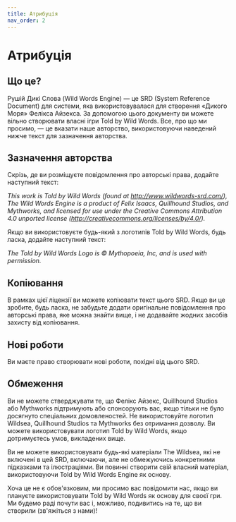 ```yaml
---
title: Атрибуція
nav_order: 2
---
```


# Атрибуція

## Що це?
Рушій Дикі Слова (Wild Words Engine) — це SRD (System Reference Document) для системи, яка використовувалася для створення «Дикого Моря» Фелікса Айзекcа. За допомогою цього документу ви можете вільно створювати власні ігри Told by Wild Words. Все, про що ми просимо, — це вказати наше авторство, використовуючи наведений нижче текст для зазначення авторства.

## Зазначення авторства
Скрізь, де ви розміщуєте повідомлення про авторські права, додайте наступний текст:

*This work is Told by Wild Words (found at http://www.wildwords-srd.com/), The Wild Words Engine is a product of Felix Isaacs, Quillhound Studios, and Mythworks, and licensed for use under the Creative Commons Attribution 4.0 unported license (http://creativecommons.org/licenses/by/4.0/).*

Якщо ви використовуєте будь-який з логотипів Told by Wild Words, будь ласка, додайте наступний текст:

*The Told by Wild Words Logo is © Mythopoeia, Inc, and is used with permission.*

## Копіювання
В рамках цієї ліцензії ви можете копіювати текст цього SRD. Якщо ви це зробите, будь ласка, не забудьте додати оригінальне повідомлення про авторські права, яке можна знайти вище, і не додавайте жодних засобів захисту від копіювання.

## Нові роботи
Ви маєте право створювати нові роботи, похідні від цього SRD.

## Обмеження
Ви не можете стверджувати те, що Фелікс Айзекс, Quillhound Studios або Mythworks підтримують або спонсорують вас, якщо тільки не було досягнуто спеціальних домовленостей. Не використовуйте логотип Wildsea, Quillhound Studios та Mythworks без отримання дозволу. Ви можете використовувати логотип Told by Wild Words, якщо дотримуєтесь умов, викладених вище.

Ви не можете використовувати будь-які матеріали The Wildsea, які не включені в цей SRD, включаючи, але не обмежуючись конкретними підказками та ілюстраціями. Ви повинні створити свій власний матеріал, використовуючи Told by Wild Words Engine як основу.

Хоча це не є обов'язковим, ми просимо вас повідомити нас, якщо ви плануєте використовувати Told by Wild Words як основу для своєї гри. Ми будемо раді почути вас і, можливо, подивитись на те, що ви створили (зв'яжіться з нами)!
